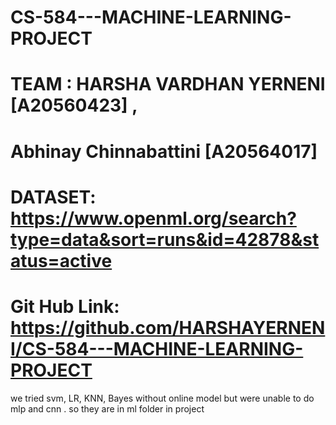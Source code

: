 # CS-584---MACHINE-LEARNING-PROJECT
# TEAM : HARSHA VARDHAN YERNENI [A20560423] , 
#        Abhinay Chinnabattini [A20564017]
# DATASET:  https://www.openml.org/search?type=data&sort=runs&id=42878&status=active
# Git Hub Link: https://github.com/HARSHAYERNENI/CS-584---MACHINE-LEARNING-PROJECT

we tried svm, LR, KNN, Bayes without online model but were unable to do mlp and cnn . so they are in ml folder in project
